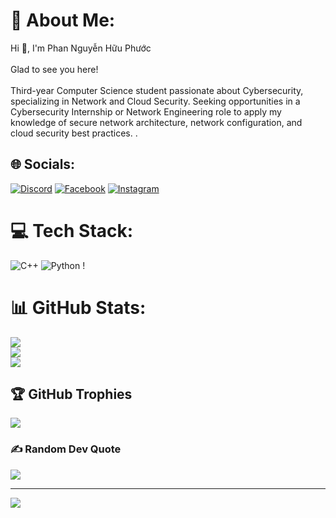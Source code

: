 # 💫 About Me:
Hi 👋, I'm Phan Nguyễn Hữu Phước<br><br>Glad to see you here!<br><br>Third-year Computer Science student passionate about Cybersecurity, specializing in Network and Cloud Security. Seeking opportunities in a Cybersecurity Internship or Network Engineering role to apply my knowledge of secure network architecture, network configuration, and cloud security best practices. 
.


## 🌐 Socials:
[![Discord](https://img.shields.io/badge/Discord-%237289DA.svg?logo=discord&logoColor=white)](https://discord.gg/phacko11) [![Facebook](https://img.shields.io/badge/Facebook-%231877F2.svg?logo=Facebook&logoColor=white)](https://facebook.com/pnhP1111) [![Instagram](https://img.shields.io/badge/Instagram-%23E4405F.svg?logo=Instagram&logoColor=white)](https://instagram.com/phacko.11) 

# 💻 Tech Stack:
![C++](https://img.shields.io/badge/c++-%2300599C.svg?style=for-the-badge&logo=c%2B%2B&logoColor=white) ![Python](https://img.shields.io/badge/python-3670A0?style=for-the-badge&logo=python&logoColor=ffdd54) !

# 📊 GitHub Stats:
![](https://github-readme-stats.vercel.app/api?username=phacko11&theme=nightowl&hide_border=false&include_all_commits=true&count_private=false)<br/>
![](https://github-readme-streak-stats.herokuapp.com/?user=phacko11&theme=nightowl&hide_border=false)<br/>
![](https://github-readme-stats.vercel.app/api/top-langs/?username=phacko11&theme=nightowl&hide_border=false&include_all_commits=true&count_private=false&layout=compact)

## 🏆 GitHub Trophies
![](https://github-profile-trophy.vercel.app/?username=phacko11&theme=radical&no-frame=false&no-bg=false&margin-w=4)

### ✍️ Random Dev Quote
![](https://quotes-github-readme.vercel.app/api?type=horizontal&theme=radical)


---
[![](https://visitcount.itsvg.in/api?id=phacko11&icon=0&color=0)](https://visitcount.itsvg.in)

<!-- Proudly created with GPRM ( https://gprm.itsvg.in ) -->
